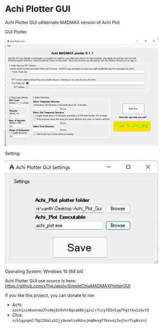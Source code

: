 # Achi Plotter GUI
Achi Plotter GUI uAlternate MADMAX version of Achi Plot

GUI Plotter

![Alt text](https://raw.githubusercontent.com/vanthoi/Achi-Plot-Gui/main/Achi_Plotter.png)

Setting:

![Alt text](https://raw.githubusercontent.com/vanthoi/Achi-Plot-Gui/main/Achi_Plotter_Settings.png)

Operating System: Windows 10 (64 bit)

Achi Plotter GUI use source is here: https://github.com/xTheJakalx/SimpleChiaMADMAXPlotterGUI

If you like this project, you can donate to me:
 - Achi: `xach1zs46annmu37vdmj6t9vht0qxa60kjqzulrfccy783n5agfhqttks2zkvt5`
 - Chia: `xch1qynpml79p220ala32jjdwsmtsu9dsxjmq0eagff6xvaj2wjhsr7sp6xznj`
